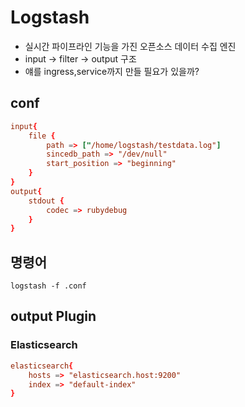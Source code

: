 # Logstash
- 실시간 파이프라인 기능을 가진 오픈소스 데이터 수집 엔진
- input -> filter -> output 구조
- 얘를 ingress,service까지 만들 필요가 있을까?
## conf
```conf
input{
    file {
        path => ["/home/logstash/testdata.log"]
        sincedb_path => "/dev/null"
        start_position => "beginning"
    }
}
output{
    stdout {
        codec => rubydebug
    }
}
```
## 명령어
```shell
logstash -f .conf
```

## output Plugin
### Elasticsearch
```conf
elasticsearch{
    hosts => "elasticsearch.host:9200"
    index => "default-index"
}
```